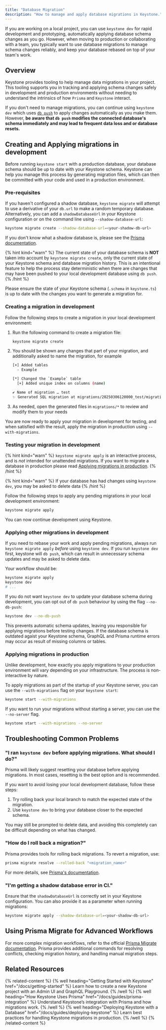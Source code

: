 ```yaml
---
title: "Database Migration"
description: "How to manage and apply database migrations in Keystone."
---
```


If you are working on a local project, you can use `keystone dev` for rapid development and prototyping, automatically applying database schema changes as you go.
However, when moving to production or collaborating with a team, you typically want to use database migrations to manage schema changes reliably, and keep your database rebased on top of your team's work.

## Overview
Keystone provides tooling to help manage data migrations in your project.
This tooling supports you in tracking and applying schema changes safely in development and production environments without needing to understand the intrinsics of how `Prisma` and `Keystone` interact.

If you don't need to manage migrations, you can continue using `keystone dev` which uses [`db push`](https://www.prisma.io/docs/concepts/components/prisma-migrate/db-push) to apply changes automatically as you make them.
However, **be aware that `db push` modifies the connected database's schema immediately and may lead to frequent data loss and or database resets.**

## Creating and Applying migrations in development
Before running `keystone start` with a production database, your database schema should be up to date with your Keystone schema.
Keystone can help you manage this process by generating migration files, which can then be committed with your code and used in a production environment.

### Pre-requisites
If you haven't configured a shadow database, `keystone migrate` will attempt to use a derivative of your `db.url` to make a random temporary database.
Alternatively, you can add a `shadowDatabaseUrl` in your Keystone configuration or on the command line using `--shadow-database-url`:

```sh
keystone migrate create --shadow-database-url=<your-shadow-db-url>
```

If you don't know what a shadow database is, please see the [Prisma documentation](https://www.prisma.io/docs/orm/prisma-migrate/understanding-prisma-migrate/shadow-database).

{% hint kind="warn" %}
The current state of your database schema is **NOT** taken into account by `keystone migrate create`, only the current state of your Keystone schema and database migration history.
This is an intentional feature to help the process stay deterministic when there are changes that may have been pushed to your local development database using `db push`.
{% /hint %}

Please ensure the state of your Keystone schema (`.schema` in `keystone.ts`) is up to date with the changes you want to generate a migration for.

### Creating a migration in development

Follow the following steps to create a migration in your local development environment:

1. Run the following command to create a migration file:

   ```sh
   keystone migrate create
   ```

1. You should be shown any changes that part of your migration, and additionally asked to name the migration, for example

   ``` sh
   [+] Added tables
     - Example
   
   [*] Changed the `Example` table
     [+] Added unique index on columns (name)
   
   ✔ Name of migration … test
   ✨ Generated SQL migration at migrations/20250306120000_test/migration.sql
    ```

1. As needed, open the generated files in `migrations/*` to review and modify them to your needs

You are now ready to apply your migration in development for testing, and when satisfied with the result, apply the migration in production using `--with-migrations`.

### Testing your migration in development
{% hint kind="warn" %}
`keystone migrate apply` is an interactive process, and is *not* intended for unattended migrations.
If you want to migrate a database in production please read [Applying migrations in production](#applying_migrations_in_production).
{% /hint %}

{% hint kind="warn" %}
If your database has had changes using `keystone dev`, you may be asked to delete data
{% /hint %}

Follow the following steps to apply any pending migrations in your local development environment:

   ```sh
   keystone migrate apply
   ```

You can now continue development using Keystone.

### Applying other migrations in development
If you need to rebase your work and apply pending migrations, always run `keystone migrate apply` _before_ using `keystone dev`.
If you run `keystone dev` first, keystone will `db push`, which can result in unnecessary schema updates and may be asked to delete data.

Your workflow should be:
```sh
keystone migrate apply
keystone dev
# ...
```

If you do not want `keystone dev` to update your database schema during development, you can opt out of `db push` behaviour by using the flag `--no-db-push`:

```sh
keystone dev --no-db-push
```

This prevents automatic schema updates, leaving you responsible for applying migrations before testing changes.
If the database schema is outdated agaist your Keystone schema, GraphQL and Prisma runtime errors may occur as result of missing columns or tables.

### Applying migrations in production
Unlike development, how exactly you apply migrations to your production environment will vary depending on your infrastructure.
The process is non-interactive by nature.

To apply migrations as part of the startup of your Keystone server, you can use the `--with-migrations` flag on your `keystone start`:

```sh
keystone start --with-migrations
```

If you want to run your migrations without starting a server, you can use the `--no-server` flag.

```sh
keystone start --with-migrations --no-server
```

## Troubleshooting Common Problems

### "I ran `keystone dev` before applying migrations. What should I do?"
Prisma will likely suggest resetting your database before applying migrations.
In most cases, resetting is the best option and is recommended.

If you want to avoid losing your local development database, follow these steps:

1. Try rolling back your local branch to match the expected state of the migration.
2. Use `keystone dev` to bring your database closer to the expected schema.

You may still be prompted to delete data, and avoiding this completely can be difficult depending on what has changed.

### "How do I roll back a migration?"
Prisma provides tools for rolling back migrations. To revert a migration, use:

```sh
prisma migrate resolve --rolled-back "<migration_name>"
```

For more details, see [Prisma's documentation](https://www.prisma.io/docs/orm/prisma-migrate/workflows/generating-down-migrations).

### "I'm getting a shadow database error in CI."
Ensure that the `shadowDatabaseUrl` is correctly set in your Keystone configuration. You can also provide it as a parameter when running migrations:

```sh
keystone migrate apply --shadow-database-url=<your-shadow-db-url>
```

## Using Prisma Migrate for Advanced Workflows
For more complex migration workflows, refer to the official [Prisma Migrate documentation](https://www.prisma.io/docs/concepts/components/prisma-migrate).
Prisma provides additional commands for resolving conflicts, checking migration history, and handling manual migration steps.

## Related Resources
{% related-content %}
{% well
heading="Getting Started with Keystone"
href="/docs/getting-started" %}
Learn how to create a new Keystone project with an Admin UI and GraphQL Playground.
{% /well %}
{% well
heading="How Keystone Uses Prisma"
href="/docs/guides/prisma-integration" %}
Understand Keystone’s integration with Prisma and how migrations work.
{% /well %}
{% well
heading="Deploying Keystone with a Database"
href="/docs/guides/deploying-keystone" %}
Learn best practices for handling Keystone migrations in production.
{% /well %}
{% /related-content %}
